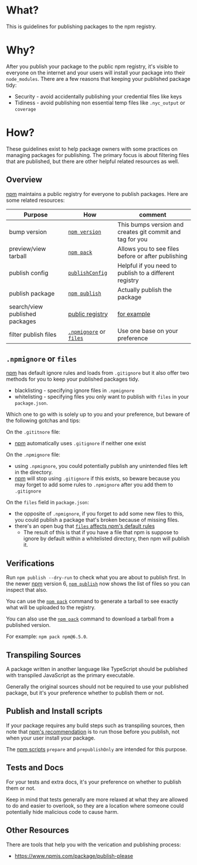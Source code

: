 # What?

This is guidelines for publishing packages to the npm registry.

# Why?

After you publish your package to the public npm registry, it's visible to everyone on the internet and your users will install your package into their `node_modules`.  There are a few reasons that keeping your published package tidy:

- Security - avoid accidentally publishing your credential files like keys
- Tidiness - avoid publishing non essential temp files like `.nyc_output` or `coverage`

# How?

These guidelines exist to help package owners with some practices on managing packages for publishing.  The primary focus is about filtering files that are published, but there are other helpful related resources as well.

## Overview

[npm] maintains a public registry for everyone to publish packages.  Here are some related resources:

| Purpose                        | How                         | comment                                                   |
| ------------------------------ | --------------------------- | --------------------------------------------------------- |
| bump version                   | [`npm version`]             | This bumps version and creates git commit and tag for you |
| preview/view tarball           | [`npm pack`]                | Allows you to see files before or after publishing        |
| publish config                 | [`publishConfig`]           | Helpful if you need to publish to a different registry    |
| publish package                | [`npm publish`]             | Actually publish the package                              |
| search/view published packages | [public registry]           | [for example](https://www.npmjs.com/package/npm)          |
| filter publish files           | [`.npmignore`] or [`files`] | Use one base on your preference                           |

## `.npmignore` or `files`

[npm] has default ignore rules and loads from `.gitignore` but it also offer two methods for you to keep your published packages tidy.

- blacklisting - specifying ignore files in `.npmignore`
- whitelisting - specifying files you only want to publish with `files` in your `package.json`.

Which one to go with is solely up to you and your preference, but beware of the following gotchas and tips:

On the `.gititnore` file:

- [npm] automatically uses `.gitignore` if neither one exist

On the `.npmignore` file:

- using `.npmignore`, you could potentially publish any unintended files left in the directory.
- [npm] will stop using `.gitignore` if this exists, so beware because you may forget to add some rules to `.npmignore` after you add them to `.gitignore`

On the `files` field in `package.json`:

- the opposite of `.npmignore`, if you forget to add some new files to this, you could publish a package that's broken because of missing files.
- there's an open bug that [`files` affects npm's default rules](https://npm.community/t/ds-store-files-show-up-after-npm-publish/831/4)
  - The result of this is that if you have a file that npm is suppose to ignore by default within a whitelisted directory, then npm will publish it.

## Verifications

Run `npm publish --dry-run` to check what you are about to publish first.  In the newer [npm] version 6, [`npm publish`] now shows the list of files so you can inspect that also.

You can use the [`npm pack`] command to generate a tarball to see exactly what will be uploaded to the registry.

You can also use the [`npm pack`] command to download a tarball from a published version.

For example: `npm pack npm@6.5.0`.

## Transpiling Sources

A package written in another language like TypeScript should be published with transpiled JavaScript as the primary executable.

Generally the original sources should not be required to use your published package, but it's your preference whether to publish them or not.

## Publish and Install scripts

If your package requires any build steps such as transpiling sources, then note that [npm's recommendation](https://docs.npmjs.com/misc/scripts#best-practices) is to run those before you publish, not when your user install your package.

The [npm scripts] `prepare` and `prepublishOnly` are intended for this purpose.

## Tests and Docs

For your tests and extra docs, it's your preference on whether to publish them or not.

Keep in mind that tests generally are more relaxed at what they are allowed to do and easier to overlook, so they are a location where someone could potentially hide malicious code to cause harm.

## Other Resources

There are tools that help you with the verication and publishing process:

- https://www.npmjs.com/package/publish-please


[npm]: https://www.npmjs.com/
[`npm version`]: https://docs.npmjs.com/cli/version
[`npm publish`]: https://docs.npmjs.com/cli/publish
[`npm pack`]: https://docs.npmjs.com/cli/pack
[`publishConfig`]: https://docs.npmjs.com/files/package.json#publishconfig
[public registry]: https://www.npmjs.com/
[`.npmignore`]: https://docs.npmjs.com/misc/developers#keeping-files-out-of-your-package
[`files`]: https://docs.npmjs.com/files/package.json#files
[npm scripts]: https://docs.npmjs.com/misc/scripts#description
